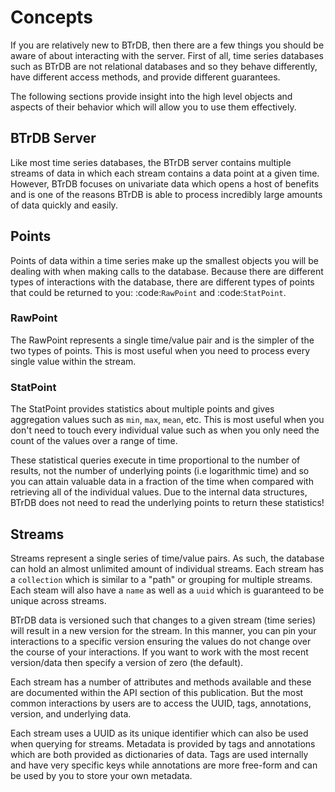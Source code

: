 # Concepts

If you are relatively new to BTrDB, then there are a few things you should be
aware of about interacting with the server.  First of all, time series databases
such as BTrDB are not relational databases and so they behave differently, have
different access methods, and provide different guarantees.

The following sections provide insight into the high level objects and aspects
of their behavior which will allow you to use them effectively.

## BTrDB Server

Like most time series databases, the BTrDB server contains multiple streams of
data in which each stream contains a data point at a given time.  However,
BTrDB focuses on univariate data which opens a host of benefits and is one of
the reasons BTrDB is able to process incredibly large amounts of data quickly
and easily.

## Points

Points of data within a time series make up the smallest objects you will be
dealing with when making calls to the database.  Because there are different
types of interactions with the database, there are different types of points
that could be returned to you: :code:`RawPoint` and :code:`StatPoint`.

### RawPoint

The RawPoint represents a single time/value pair and is the simpler of the two
types of points.  This is most useful when you need to process every single
value within the stream.

### StatPoint

The StatPoint provides statistics about multiple points and gives
aggregation values such as `min`, `max`, `mean`, etc.  This is most useful when you
don't need to touch every individual value such as when you only need the count
of the values over a range of time.

These statistical queries execute in time proportional to the number of
results, not the number of underlying points (i.e logarithmic time) and so you
can attain valuable data in a fraction of the time when compared with retrieving
all of the individual values.  Due to the internal data structures, BTrDB does
not need to read the underlying points to return these statistics!

## Streams

Streams represent a single series of time/value pairs.  As such, the database
can hold an almost unlimited amount of individual streams.  Each stream has a
`collection` which is similar to a "path" or grouping for multiple streams.  Each
steam will also have a `name` as well as a `uuid` which is guaranteed to be unique
across streams.

BTrDB data is versioned such that changes to a given stream (time series) will
result in a new version for the stream.  In this manner, you can pin your interactions to a
specific version ensuring the values do not change over the course of your
interactions.  If you want to work with the most recent version/data then
specify a version of zero (the default).

Each stream has a number of attributes and methods available and these are documented
within the API section of this publication.  But the most common interactions
by users are to access the UUID, tags, annotations, version, and underlying data.

Each stream uses a UUID as its unique identifier which can also be used when querying
for streams.  Metadata is provided by tags and annotations which are both provided
as dictionaries of data.  Tags are used internally and have very specific keys
while annotations are more free-form and can be used by you to store your own
metadata.
